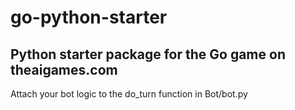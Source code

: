 go-python-starter
=================
Python starter package for the Go game on theaigames.com
--------------------------------------------------------

Attach your bot logic to the do_turn function in Bot/bot.py



